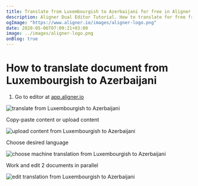 ```yaml
---
title: Translate from Luxembourgish to Azerbaijani for free in Aligner Editor
description: Aligner Dual Editor Tutorial. How to translate for free from Luxembourgish to Azerbaijani. Aligner is multilingual document management platform. 
ogImage: "https://www.aligner.io/images/aligner-logo.png"
date: 2020-05-06T07:09:21+03:00
image: ../images/aligner-logo.png
onBlog: true
---
```


# How to translate document from Luxembourgish to Azerbaijani

1. Go to editor at [app.aligner.io](https://app.aligner.io "Aligner App web page")

![translate from Luxembourgish to Azerbaijani](../aligner-blank-editor.png "translate from Luxembourgish to Azerbaijani")

Copy-paste content or upload content

![upload content from Luxembourgish to Azerbaijani](../aligner-uploaded-document.png "upload content from Luxembourgish to Azerbaijani")

Choose desired language

![choose machine translation from Luxembourgish to Azerbaijani](../aligner-language-dropdown.png "choose machine translation from Luxembourgish to Azerbaijani")

Work and edit 2 documents in parallel

![edit translation from Luxembourgish to Azerbaijani](../aligner-double-sitded-editor.png "edit translation from Luxembourgish to Azerbaijani")

